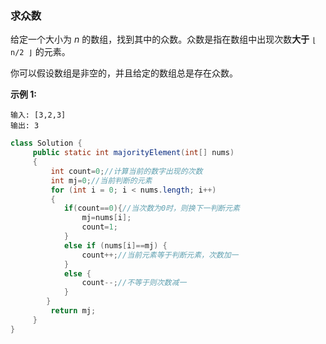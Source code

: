 ### 求众数

给定一个大小为 *n* 的数组，找到其中的众数。众数是指在数组中出现次数**大于** `⌊ n/2 ⌋` 的元素。

你可以假设数组是非空的，并且给定的数组总是存在众数。

**示例 1:**

```
输入: [3,2,3]
输出: 3
```

```java
class Solution {
     public static int majorityElement(int[] nums)
	 {
	     int count=0;//计算当前的数字出现的次数
	     int mj=0;//当前判断的元素
	     for (int i = 0; i < nums.length; i++)
	     {
			if(count==0){//当次数为0时，则换下一判断元素
				mj=nums[i];
				count=1;
			}
			else if (nums[i]==mj) {
				count++;//当前元素等于判断元素，次数加一
			}
			else {
				count--;//不等于则次数减一
			}
		}
	     return mj;
	 }
}

```

